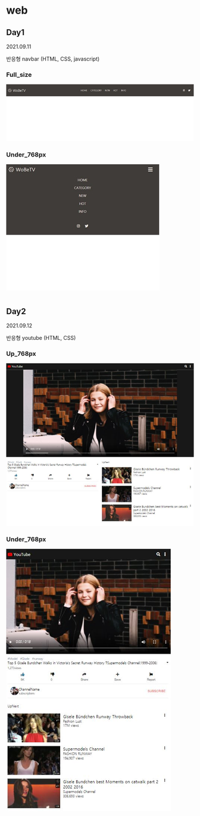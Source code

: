 # web

## Day1

2021.09.11

반응형 navbar (HTML, CSS, javascript)

### Full_size

![Full_size](navbar/capture/full_size.JPG)

### Under_768px

![Under_768px](navbar/capture/under_768px.JPG)

#

## Day2

2021.09.12

반응형 youtube (HTML, CSS)

### Up_768px

![Full_size](youtube/capture/Up_768px.JPG)

### Under_768px

![Under_768px](youtube/capture/Under_768px.JPG)
